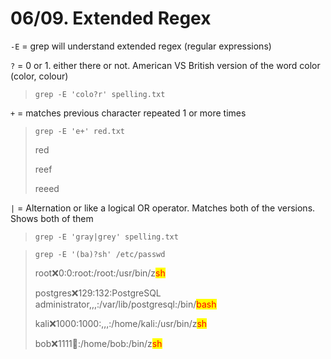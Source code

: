 # 06/09. Extended Regex

`-E` = grep will understand extended regex (regular expressions)

`?` = 0 or 1. either there or not. American VS British version of the word color (color, colour)

> `grep -E 'colo?r' spelling.txt`

`+` = matches previous character repeated 1 or more times&#x20;

> `grep -E 'e+' red.txt`
>
> red
>
> reef
>
> reeed

`|` = Alternation or like a logical OR operator. Matches both of the versions. Shows both of them

> `grep -E 'gray|grey' spelling.txt`



> `grep -E '(ba)?sh' /etc/passwd`
>
> root:x:0:0:root:/root:/usr/bin/z<mark style="color:red;">sh</mark>&#x20;
>
> postgres:x:129:132:PostgreSQL administrator,,,:/var/lib/postgresql:/bin/<mark style="color:red;">bash</mark>&#x20;
>
> kali:x:1000:1000:,,,:/home/kali:/usr/bin/z<mark style="color:red;">sh</mark>&#x20;
>
> bob:x:1111:100::/home/bob:/bin/z<mark style="color:red;">sh</mark>

